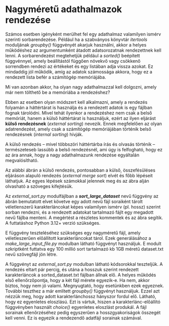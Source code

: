 # Nagyméretű adathalmazok rendezése

Számos esetben igényként merülhet fel egy adathalmaz valamilyen ismérv szerinti sorbarendezése. Például ha a szabványos könyvtár *itertools* moduljának *groupby()* függvényét akarjuk használni, akkor a helyes működéshez az argumentumként átadott adatsorozatnak rendezettnek kell lenni. A sorbarendezést megtehetjük például a *sorted()* beépített függvénnyel, amely beállítástól függően növekvő vagy csökkenő sorrendben rendezi az értékeket és egy listában adja vissza azokat. Ez mindaddig jól működik, amíg az adatok számossága akkora, hogy ez a rendezett lista befér a számítógép memóriájába. 

Mi van azonban akkor, ha olyan nagy adathalmazzal kell dolgozni, amely már nem tölthető be a memóriába a rendezéshez?

Ebben az esetben olyan módszert kell alkalmazni, amely a rendezés folyamán a háttértárat is használja és a rendezett adatok is egy fájlban fognak tárolódni. Mivel tehát ilyenkor a rendezéshez nem csak a belső memóriát, hanem a külső háttértárat is használjuk, ezért az ilyen eljárást **külső rendezésnek** (*external sorting*) nevezik. Ennek megfelelően az olyan adatrendezést, amely csak a számítógép memóriájában történik belső rendezésnek (*internal sorting*) hívják.

A külső rendezés – mivel többszöri háttértárba írás és olvasás történik – természeteseb lassúbb a belső rendezésnél, ami úgy is felfogható, hogy ez az ára annak, hogy a nagy adathalmazunk rendezése egyáltalán megvalósítható.

Az alábbi ábrán a külső rendezés, pontosabban a külső, összefésüléses eljáráson alapuló rendezés (*external merge sort*) elvét és főbb lépéseit láthatjuk. Az egyes lépések számokkal jelennek meg és az ábra alján olvasható a szöveges kifejtésük.

Az *external_sort.py* modulfájlban a ***sort_large_dataset*** nevű függvény az ábrán bemutatott elvet követve egy adott nevű fájl soraiként tárolt véletlenszerű karakterláncokat képes valamilyen ismérv (pl. hossz) szerint sorban rendezni, és a rendezett adatokat tartalmazó fájlt egy megadott nevű fájlba menteni. A megértést a részletes kommentek és az ábra segítik. A futtatáshoz Python 3.12+ verzió szükséges.

E függvény teszteléséhez szükséges egy nagyméretű fájl, amely véletleszerűen előállított karakterláncokat tárol. Ezek generálásához a *make_large_input_file.py* modulban látható függvényt használjuk. E modult szkriptként futtatva egy 100 millió sort tartalmazó kb 1GB méretű dataset.txt nevű szövegfájl jön létre.

A függvényt az *external_sort.py* modulban látható kódsorokkal teszteljük. A rendezés eltart pár percig, és utána a hosszuk szerint rendezett karakterláncok a sorted_dataset.txt fájlban állnak elő. A helyes működés első ellenőrzőpontja, hogy a két fájl mérete egyezik-e. Ha nem, akkor biztos, hogy nem jó valami. Megnyugtató, hogy esetünkben ezek egyeznek. További teszthez a már említett *groupby()* függvényt használjuk. Ezzel azt nézzük meg, hogy adott karakterlánchossz hányszor fordul elő. Látható, hogy ez egyenletes eloszlású. Ezt is vártuk, hiszen a karakterlánc-előállító függvényben használt *choice()* egyenletes eloszlást produkál. A fájl sorainak ellenőrzéséhez pedig egyszerűen a hosszgyakoriságok összegét kell venni. Ez is egyezik a rendezendő adatfájl sorainak számával.
